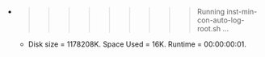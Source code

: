 * >>>>>>>>> Running inst-min-con-auto-log-root.sh ...
  * Disk size = 1178208K. Space Used = 16K. Runtime = 00:00:00:01.
